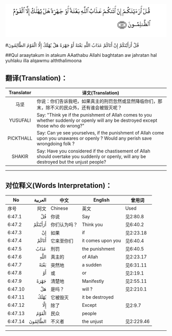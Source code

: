 ![006:047](images/006_047.gif)

#قُلْ أَرَأَيْتَكُمْ إِنْ أَتَاكُمْ عَذَابُ اللَّهِ بَغْتَةً أَوْ جَهْرَةً هَلْ يُهْلَكُ إِلَّا الْقَوْمُ الظَّالِمُونَ 

##Qul araaytakum in atakum AAathabu Allahi baghtatan aw jahratan hal yuhlaku illa alqawmu alththalimoona 

## 翻译(Translation)：

| Translator | 译文(Translation)                                            |
| :--------: | ------------------------------------------------------------ |
|    马坚    | 你说：你们告诉我吧，如果真主的刑罚忽然或显然降临你们，那末，除不义的民众外，还有谁会被毁灭呢？ |
|  YUSUFALI  | Say: "Think ye if the punishment of Allah comes to you whether suddenly or openly will any be destroyed except those who do wrong?" |
| PICKTHALL  | Say: Can ye see yourselves, if the punishment of Allah come upon you unawares or openly ? Would any perish save wrongdoing folk ? |
|   SHAKIR   | Say: Have you considered if the chastisement of Allah should overtake you suddenly or openly, will any be destroyed but the unjust people? |

---

## 对位释义(Words Interpretation)：

| No   | العربية | 中文    | English | 曾用词 |
| ---- | ------: | ------- | ------- | ------ |
| 序号 |    阿文 | Chinese | 英文    | Used   |
| 6:47.1  | قُلْ       | 你说         | Say               | 见2:80.8   |
| 6:47.2  | أَرَأَيْتَكُمْ  | 你们认为吗？ | Think you         | 见6:40.2   |
| 6:47.3  | إِنْ       | 如果         | if                | 见2:23.18  |
| 6:47.4  | أَتَاكُمْ    | 它来至你们   | it comes upon you | 见6:40.4   |
| 6:47.5  | عَذَابُ     | 刑罚         | the punishment    | 见6:40.5   |
| 6:47.6  | اللَّهِ     | 真主的       | of Allah          | 见2:23.17  |
| 6:47.7  | بَغْتَةً     | 突然地       | a sudden          | 见6:31.11  |
| 6:47.8  | أَوْ       | 或           | or                | 见2:19.1   |
| 6:47.9  | جَهْرَةً     | 清楚地       | Manifestly        | 见2:55.11  |
| 6:47.10 | هَلْ       | 是吗？       | will ?            | 见2:210.1  |
| 6:47.11 | يُهْلَكُ     | 它被毁灭     | it be destroyed   |            |
| 6:47.12 | إِلَّا      | 除了         | Except            | 见2:9.7    |
| 6:47.13 | الْقَوْمُ    | 民众         | people            |            |
| 6:47.14 | الظَّالِمُونَ | 不义者       | the unjust        | 见2:229.46 |

---
